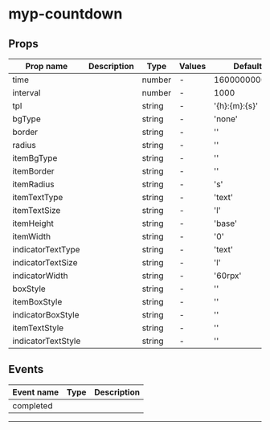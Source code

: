 # myp-countdown

## Props

| Prop name          | Description | Type   | Values | Default       |
| ------------------ | ----------- | ------ | ------ | ------------- |
| time               |             | number | -      | 1600000000000 |
| interval           |             | number | -      | 1000          |
| tpl                |             | string | -      | '{h}:{m}:{s}' |
| bgType             |             | string | -      | 'none'        |
| border             |             | string | -      | ''            |
| radius             |             | string | -      | ''            |
| itemBgType         |             | string | -      | ''            |
| itemBorder         |             | string | -      | ''            |
| itemRadius         |             | string | -      | 's'           |
| itemTextType       |             | string | -      | 'text'        |
| itemTextSize       |             | string | -      | 'l'           |
| itemHeight         |             | string | -      | 'base'        |
| itemWidth          |             | string | -      | '0'           |
| indicatorTextType  |             | string | -      | 'text'        |
| indicatorTextSize  |             | string | -      | 'l'           |
| indicatorWidth     |             | string | -      | '60rpx'       |
| boxStyle           |             | string | -      | ''            |
| itemBoxStyle       |             | string | -      | ''            |
| indicatorBoxStyle  |             | string | -      | ''            |
| itemTextStyle      |             | string | -      | ''            |
| indicatorTextStyle |             | string | -      | ''            |

## Events

| Event name | Type | Description |
| ---------- | ---- | ----------- |
| completed  |      |

---
